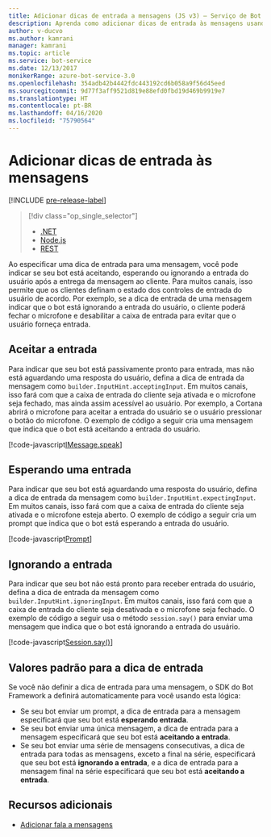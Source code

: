 ```yaml
---
title: Adicionar dicas de entrada a mensagens (JS v3) – Serviço de Bot
description: Aprenda como adicionar dicas de entrada às mensagens usando o SDK do Bot Framework para .NET.
author: v-ducvo
ms.author: kamrani
manager: kamrani
ms.topic: article
ms.service: bot-service
ms.date: 12/13/2017
monikerRange: azure-bot-service-3.0
ms.openlocfilehash: 354adb42b4442fdc443192cd6b058a9f56d45eed
ms.sourcegitcommit: 9d77f3aff9521d819e88efd0fbd19d469b9919e7
ms.translationtype: HT
ms.contentlocale: pt-BR
ms.lasthandoff: 04/16/2020
ms.locfileid: "75790564"
---
```

# <a name="add-input-hints-to-messages"></a>Adicionar dicas de entrada às mensagens

[!INCLUDE [pre-release-label](../includes/pre-release-label-v3.md)]

> [!div class="op_single_selector"]
> - [.NET](../dotnet/bot-builder-dotnet-add-input-hints.md)
> - [Node.js](../nodejs/bot-builder-nodejs-send-input-hints.md)
> - [REST](../rest-api/bot-framework-rest-connector-add-input-hints.md)

Ao especificar uma dica de entrada para uma mensagem, você pode indicar se seu bot está aceitando, esperando ou ignorando a entrada do usuário após a entrega da mensagem ao cliente. Para muitos canais, isso permite que os clientes definam o estado dos controles de entrada do usuário de acordo. Por exemplo, se a dica de entrada de uma mensagem indicar que o bot está ignorando a entrada do usuário, o cliente poderá fechar o microfone e desabilitar a caixa de entrada para evitar que o usuário forneça entrada.

## <a name="accepting-input"></a>Aceitar a entrada

Para indicar que seu bot está passivamente pronto para entrada, mas não está aguardando uma resposta do usuário, defina a dica de entrada da mensagem como `builder.InputHint.acceptingInput`. Em muitos canais, isso fará com que a caixa de entrada do cliente seja ativada e o microfone seja fechado, mas ainda assim acessível ao usuário. Por exemplo, a Cortana abrirá o microfone para aceitar a entrada do usuário se o usuário pressionar o botão do microfone. O exemplo de código a seguir cria uma mensagem que indica que o bot está aceitando a entrada do usuário.

[!code-javascript[IMessage.speak](../includes/code/node-input-hints.js#InputHintAcceptingInput)]

## <a name="expecting-input"></a>Esperando uma entrada

Para indicar que seu bot está aguardando uma resposta do usuário, defina a dica de entrada da mensagem como `builder.InputHint.expectingInput`. Em muitos canais, isso fará com que a caixa de entrada do cliente seja ativada e o microfone esteja aberto. O exemplo de código a seguir cria um prompt que indica que o bot está esperando a entrada do usuário.

[!code-javascript[Prompt](../includes/code/node-input-hints.js#InputHintExpectingInput)]

## <a name="ignoring-input"></a>Ignorando a entrada

Para indicar que seu bot não está pronto para receber entrada do usuário, defina a dica de entrada da mensagem como `builder.InputHint.ignoringInput`. Em muitos canais, isso fará com que a caixa de entrada do cliente seja desativada e o microfone seja fechado. O exemplo de código a seguir usa o método `session.say()` para enviar uma mensagem que indica que o bot está ignorando a entrada do usuário.

[!code-javascript[Session.say()](../includes/code/node-input-hints.js#InputHintIgnoringInput)]

## <a name="default-values-for-input-hint"></a>Valores padrão para a dica de entrada

Se você não definir a dica de entrada para uma mensagem, o SDK do Bot Framework a definirá automaticamente para você usando esta lógica: 

- Se seu bot enviar um prompt, a dica de entrada para a mensagem especificará que seu bot está **esperando entrada**.</li>
- Se seu bot enviar uma única mensagem, a dica de entrada para a mensagem especificará que seu bot está **aceitando a entrada**.</li>
- Se seu bot enviar uma série de mensagens consecutivas, a dica de entrada para todas as mensagens, exceto a final na série, especificará que seu bot está **ignorando a entrada**, e a dica de entrada para a mensagem final na série especificará que seu bot está **aceitando a entrada**.

## <a name="additional-resources"></a>Recursos adicionais

- [Adicionar fala a mensagens](bot-builder-nodejs-text-to-speech.md)
